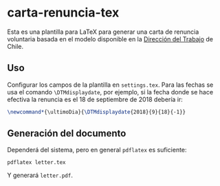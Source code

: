 carta-renuncia-tex
==================

Esta es una plantilla para LaTeX para generar una carta de renuncia voluntaria basada en el modelo disponible en la [Dirección del Trabajo](http://www.dt.gob.cl/1601/w3-article-94513.html) de Chile.

Uso
---

Configurar los campos de la plantilla en `settings.tex`. Para las fechas se usa el comando `\DTMdisplaydate`, por ejemplo, si la fecha donde se hace efectiva la renuncia es el 18 de septiembre de 2018 debería ir:

```latex
\newcommand*{\ultimoDia}{\DTMdisplaydate{2018}{9}{18}{-1}}
```

Generación del documento
------------------------

Dependerá del sistema, pero en general `pdflatex` es suficiente:

```
pdflatex letter.tex
```

Y generará `letter.pdf`.